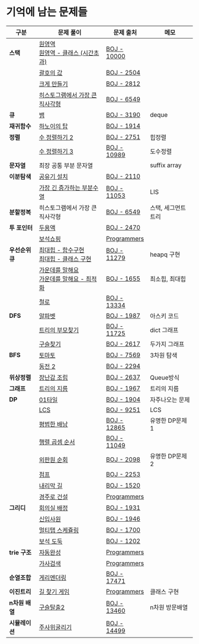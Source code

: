 

# 기억에 남는 문제들



| 구분            | 문제 풀이                                                    | 문제 출처                                                    | 메모                |
| --------------- | ------------------------------------------------------------ | ------------------------------------------------------------ | ------------------- |
| **스택**        | [원영역](https://github.com/emplam27/python_algorithm/blob/master/%EB%B0%B1%EC%A4%80/%EB%B0%B1%EC%A4%80_10000_%EC%9B%90_%EC%98%81%EC%97%AD.py)<br />[원영역 - 클래스 (시간초과)](https://github.com/emplam27/python_algorithm/blob/master/%EB%B0%B1%EC%A4%80/%EB%B0%B1%EC%A4%80_10000_%EC%9B%90_%EC%98%81%EC%97%AD_%ED%81%B4%EB%9E%98%EC%8A%A4(%EC%8B%9C%EA%B0%84%EC%B4%88%EA%B3%BC).py) | [BOJ - 10000](https://www.acmicpc.net/problem/10000)         |                     |
|                 | [괄호의 값](https://github.com/emplam27/python_algorithm/blob/master/%EB%B0%B1%EC%A4%80/%EB%B0%B1%EC%A4%80_2504_%EA%B4%84%ED%98%B8%EC%9D%98_%EA%B0%92.py) | [BOJ - 2504](https://www.acmicpc.net/problem/2504)           |                     |
|                 | [크게 만들기](https://github.com/emplam27/python_algorithm/blob/master/%EB%B0%B1%EC%A4%80/%EB%B0%B1%EC%A4%80_2812_%ED%81%AC%EA%B2%8C_%EB%A7%8C%EB%93%A4%EA%B8%B0.py) | [BOJ - 2812](https://www.acmicpc.net/problem/2812)           |                     |
|                 | [히스토그램에서 가장 큰 직사각형](https://github.com/emplam27/python_algorithm/blob/master/%EB%B0%B1%EC%A4%80/%EB%B0%B1%EC%A4%80_6549_%ED%9E%88%EC%8A%A4%ED%86%A0%EA%B7%B8%EB%9E%A8%EC%97%90%EC%84%9C_%EA%B0%80%EC%9E%A5_%ED%81%B0_%EC%A7%81%EC%82%AC%EA%B0%81%ED%98%95_%EC%8A%A4%ED%83%9D.py) | [BOJ - 6549](https://www.acmicpc.net/problem/6549)           |                     |
| **큐**          | [뱀](https://github.com/emplam27/python_algorithm/blob/master/%EB%B0%B1%EC%A4%80/%EB%B0%B1%EC%A4%80_3190_%EB%B1%80.py) | [BOJ - 3190](https://www.acmicpc.net/problem/3190)           | deque               |
| **재귀함수**    | [하노이의 탑](https://github.com/emplam27/python_algorithm/blob/master/%EB%B0%B1%EC%A4%80/%EB%B0%B1%EC%A4%80_1914_%ED%95%98%EB%85%B8%EC%9D%B4_%ED%83%91.py) | [BOJ - 1914](https://www.acmicpc.net/problem/1914)           |                     |
| **정렬**        | [수 정렬하기 2](https://github.com/emplam27/python_algorithm/blob/master/%EB%B0%B1%EC%A4%80/%EB%B0%B1%EC%A4%80_2751_%EC%88%98_%EC%A0%95%EB%A0%AC%ED%95%98%EA%B8%B0_2.py) | [BOJ - 2751](https://www.acmicpc.net/problem/2751)           | 힙정렬              |
|                 | [수 정렬하기 3](https://github.com/emplam27/python_algorithm/blob/master/%EB%B0%B1%EC%A4%80/%EB%B0%B1%EC%A4%80_10989_%EC%88%98_%EC%A0%95%EB%A0%AC%ED%95%98%EA%B8%B0_3.py) | [BOJ - 10989](https://www.acmicpc.net/problem/10989)         | 도수정렬            |
| **문자열**      | 최장 공통 부분 문자열                                        |                                                              | suffix array        |
| **이분탐색**    | [공유기 설치](https://github.com/emplam27/python_algorithm/blob/master/%EB%B0%B1%EC%A4%80/%EB%B0%B1%EC%A4%80_2110_%EA%B3%B5%EC%9C%A0%EA%B8%B0_%EC%84%A4%EC%B9%98.py) | [BOJ - 2110](https://www.acmicpc.net/problem/2110)           |                     |
|                 | [가장 긴 증가하는 부분수열](https://github.com/emplam27/python_algorithm/blob/master/%EB%B0%B1%EC%A4%80/%EB%B0%B1%EC%A4%80_11053_%EA%B0%80%EC%9E%A5_%EA%B8%B4_%EC%A6%9D%EA%B0%80%ED%95%98%EB%8A%94_%EB%B6%80%EB%B6%84_%EC%88%98%EC%97%B4.py) | [BOJ - 11053](https://www.acmicpc.net/problem/11053)         | LIS                 |
| **분할정복**    | 히스토그램에서 가장 큰 직사각형                              | [BOJ - 6549](https://www.acmicpc.net/problem/6549)           | 스택, 세그먼트 트리 |
| **투 포인터**   | [두용액](https://github.com/emplam27/python_algorithm/blob/master/%EB%B0%B1%EC%A4%80/%EB%B0%B1%EC%A4%80_2470_%EB%91%90_%EC%9A%A9%EC%95%A1.py) | [BOJ - 2470](https://www.acmicpc.net/problem/2470)           |                     |
|                 | [보석쇼핑](https://github.com/emplam27/Python-Algorithm/blob/master/%ED%94%84%EB%A1%9C%EA%B7%B8%EB%9E%98%EB%A8%B8%EC%8A%A4/%EC%B9%B4%EC%B9%B4%EC%98%A4%202020%20%EC%9D%B8%ED%84%B4%EC%89%BD%20-%20%EB%B3%B4%EC%84%9D%20%EC%87%BC%ED%95%91.py) | [Programmers](vhttps://programmers.co.kr/learn/courses/30/lessons/67258) |                     |
| **우선순위 큐** | [최대힙 - 함수구현](https://github.com/emplam27/python_algorithm/blob/master/%EB%B0%B1%EC%A4%80/%EB%B0%B1%EC%A4%80_11279_%EC%B5%9C%EB%8C%80_%ED%9E%99.py)<br />[최대힙 - 클래스 구현](https://github.com/emplam27/python_algorithm/blob/master/%EB%B0%B1%EC%A4%80/%EB%B0%B1%EC%A4%80_11279_%EC%B5%9C%EB%8C%80_%ED%9E%99_%ED%81%B4%EB%9E%98%EC%8A%A4%20%EA%B5%AC%ED%98%84.py) | [BOJ - 11279](https://www.acmicpc.net/problem/11279)         | heapq 구현          |
|                 | [가운데를 말해요](https://github.com/emplam27/python_algorithm/blob/master/%EB%B0%B1%EC%A4%80/%EB%B0%B1%EC%A4%80_1655_%EA%B0%80%EC%9A%B4%EB%8D%B0%EB%A5%BC_%EB%A7%90%ED%95%B4%EC%9A%94.py)<br />[가운데를 말해요 - 최적화](https://github.com/emplam27/python_algorithm/blob/master/%EB%B0%B1%EC%A4%80/%EB%B0%B1%EC%A4%80_1655_%EA%B0%80%EC%9A%B4%EB%8D%B0%EB%A5%BC_%EB%A7%90%ED%95%B4%EC%9A%94%20-%20%EC%B5%9C%EC%A0%81%ED%99%94.py) | [BOJ - 1655](https://www.acmicpc.net/problem/1655)           | 최소힙, 최대힙      |
|                 | [철로](https://github.com/emplam27/python_algorithm/blob/master/%EB%B0%B1%EC%A4%80/%EB%B0%B1%EC%A4%80_13334_%EC%B2%A0%EB%A1%9C.py) | [BOJ - 13334](https://www.acmicpc.net/problem/13334)         |                     |
| **DFS**         | [알파벳](https://github.com/emplam27/python_algorithm/blob/master/%EB%B0%B1%EC%A4%80/%EB%B0%B1%EC%A4%80_1987_%EC%95%8C%ED%8C%8C%EB%B2%B3.py) | [BOJ - 1987](https://www.acmicpc.net/problem/1987)           | 아스키 코드         |
|                 | [트리의 부모찾기](https://github.com/emplam27/python_algorithm/blob/master/%EB%B0%B1%EC%A4%80/%EB%B0%B1%EC%A4%80_11725_%ED%8A%B8%EB%A6%AC%EC%9D%98_%EB%B6%80%EB%AA%A8_%EC%B0%BE%EA%B8%B0.py) | [BOJ - 11725](https://www.acmicpc.net/problem/11725)         | dict 그래프         |
|                 | [구슬찾기](https://github.com/emplam27/python_algorithm/blob/master/%EB%B0%B1%EC%A4%80/%EB%B0%B1%EC%A4%80_2617_%EA%B5%AC%EC%8A%AC_%EC%B0%BE%EA%B8%B0.py) | [BOJ - 2617](https://www.acmicpc.net/problem/2617)           | 두가지 그래프       |
| **BFS**         | [토마토](https://github.com/emplam27/python_algorithm/blob/master/%EB%B0%B1%EC%A4%80/%EB%B0%B1%EC%A4%80_7569_%ED%86%A0%EB%A7%88%ED%86%A0.py) | [BOJ - 7569](https://www.acmicpc.net/problem/7569)           | 3차원 탐색          |
|                 | [동전 2](https://github.com/emplam27/python_algorithm/blob/master/%EB%B0%B1%EC%A4%80/%EB%B0%B1%EC%A4%80_2294_%EB%8F%99%EC%A0%84_2.py) | [BOJ - 2294](https://www.acmicpc.net/problem/2294)           |                     |
| **위상정렬**    | [장난감 조립](https://github.com/emplam27/python_algorithm/blob/master/%EB%B0%B1%EC%A4%80/%EB%B0%B1%EC%A4%80_2637_%EC%9E%A5%EB%82%9C%EA%B0%90_%EC%A1%B0%EB%A6%BD.py) | [BOJ - 2637](https://www.acmicpc.net/problem/2637)           | Queue방식           |
| **그래프**      | [트리의 지름](https://github.com/emplam27/python_algorithm/blob/master/%EB%B0%B1%EC%A4%80/%EB%B0%B1%EC%A4%80_1967_%ED%8A%B8%EB%A6%AC%EC%9D%98_%EC%A7%80%EB%A6%84.py) | [BOJ - 1967](https://www.acmicpc.net/problem/1967)           | 트리의 지름         |
| **DP**          | [01타일](https://github.com/emplam27/python_algorithm/blob/master/%EB%B0%B1%EC%A4%80/%EB%B0%B1%EC%A4%80_1904_01%ED%83%80%EC%9D%BC.py) | [BOJ - 1904](https://www.acmicpc.net/problem/1904)           | 자주나오는 문제     |
|                 | [LCS](https://github.com/emplam27/python_algorithm/blob/master/%EB%B0%B1%EC%A4%80/%EB%B0%B1%EC%A4%80_9251_LCS.py) | [BOJ - 9251](https://www.acmicpc.net/problem/9251)           | LCS                 |
|                 | [평범한 배낭](https://github.com/emplam27/python_algorithm/blob/master/%EB%B0%B1%EC%A4%80/%EB%B0%B1%EC%A4%80_12865_%ED%8F%89%EB%B2%94%ED%95%9C_%EB%B0%B0%EB%82%AD.py) | [BOJ - 12865](https://www.acmicpc.net/problem/12865)         | 유명한 DP문제 1     |
|                 | [행렬 곱셈 순서](https://github.com/emplam27/Python-Algorithm/blob/master/%EB%B0%B1%EC%A4%80/%EB%B0%B1%EC%A4%80_11049_%ED%96%89%EB%A0%AC_%EA%B3%B1%EC%85%88_%EC%88%9C%EC%84%9C.py) | [BOJ - 11049](https://www.acmicpc.net/problem/11049)         |                     |
|                 | [외판원 순회](https://github.com/emplam27/Python-Algorithm/blob/master/%EB%B0%B1%EC%A4%80/%EB%B0%B1%EC%A4%80_2098_%EC%99%B8%ED%8C%90%EC%9B%90_%EC%88%9C%ED%9A%8C.py) | [BOJ - 2098](https://www.acmicpc.net/problem/2098)           | 유명한 DP문제 2     |
|                 | [점프](https://github.com/emplam27/Python-Algorithm/blob/master/%EB%B0%B1%EC%A4%80/%EB%B0%B1%EC%A4%80_2253_%EC%A0%90%ED%94%84_DP_2%EC%B0%A8%EC%9B%90.py) | [BOJ - 2253](https://www.acmicpc.net/problem/2253)           |                     |
|                 | [내리막 길](https://github.com/emplam27/Python-Algorithm/blob/master/%EB%B0%B1%EC%A4%80/%EB%B0%B1%EC%A4%80_1520_%EB%82%B4%EB%A6%AC%EB%A7%89_%EA%B8%B8.py) | [BOJ - 1520](https://www.acmicpc.net/problem/1520)           |                     |
|                 | [경주로 건설](https://github.com/emplam27/Python-Algorithm/blob/master/%ED%94%84%EB%A1%9C%EA%B7%B8%EB%9E%98%EB%A8%B8%EC%8A%A4/%EC%B9%B4%EC%B9%B4%EC%98%A4%202020%20%EC%9D%B8%ED%84%B4%EC%89%BD%20-%20%EA%B2%BD%EC%A3%BC%EB%A1%9C%20%EA%B1%B4%EC%84%A4.py) | [Programmers](https://programmers.co.kr/learn/courses/30/lessons/67259) |                     |
| **그리디**      | [회의실 배정](https://github.com/emplam27/Python-Algorithm/blob/master/%EB%B0%B1%EC%A4%80/%EB%B0%B1%EC%A4%80_1931_%ED%9A%8C%EC%9D%98%EC%8B%A4%EB%B0%B0%EC%A0%95.py) | [BOJ - 1931](https://www.acmicpc.net/problem/1931)           |                     |
|                 | [신입사원](https://github.com/emplam27/Python-Algorithm/blob/master/%EB%B0%B1%EC%A4%80/%EB%B0%B1%EC%A4%80_1946_%EC%8B%A0%EC%9E%85_%EC%82%AC%EC%9B%90.py) | [BOJ - 1946](https://www.acmicpc.net/problem/1946)           |                     |
|                 | [멀티탭 스케쥴링](https://github.com/emplam27/Python-Algorithm/blob/master/%EB%B0%B1%EC%A4%80/%EB%B0%B1%EC%A4%80_1700_%EB%A9%80%ED%8B%B0%ED%85%9D_%EC%8A%A4%EC%BC%80%EC%A4%84%EB%A7%81.py) | [BOJ - 1700](https://www.acmicpc.net/problem/1700)           |                     |
|                 | [보석 도둑](https://github.com/emplam27/Python-Algorithm/blob/master/%EB%B0%B1%EC%A4%80/%EB%B0%B1%EC%A4%80_1202_%EB%B3%B4%EC%84%9D_%EB%8F%84%EB%91%91.py) | [BOJ - 1202](https://www.acmicpc.net/problem/1202)           |                     |
| **trie 구조**   | [자동완성](https://github.com/emplam27/python_algorithm/blob/master/%ED%94%84%EB%A1%9C%EA%B7%B8%EB%9E%98%EB%A8%B8%EC%8A%A4/%EC%B9%B4%EC%B9%B4%EC%98%A4%202018%20-%20%5B3%EC%B0%A8%5D%20%EC%9E%90%EB%8F%99%EC%99%84%EC%84%B1.py) | [Programmers](https://programmers.co.kr/learn/courses/30/lessons/17685) |                     |
|                 | [가사검색](https://github.com/emplam27/python_algorithm/blob/master/%ED%94%84%EB%A1%9C%EA%B7%B8%EB%9E%98%EB%A8%B8%EC%8A%A4/%EC%B9%B4%EC%B9%B4%EC%98%A4%202020%20-%20%EA%B0%80%EC%82%AC%EA%B2%80%EC%83%89%20dict%20%ED%99%9C%EC%9A%A9.py) | [Programmers](https://programmers.co.kr/learn/courses/30/lessons/60060) |                     |
| **순열조합**    | [게리멘더링](https://github.com/emplam27/Python-Algorithm/blob/master/%EB%B0%B1%EC%A4%80/%EB%B0%B1%EC%A4%80_17471_%EA%B2%8C%EB%A6%AC%EB%A9%98%EB%8D%94%EB%A7%81.py) | [BOJ - 17471](https://www.acmicpc.net/problem/17471)         |                     |
| **이진트리**    | [길 찾기 게임](https://github.com/emplam27/python_algorithm/blob/master/%ED%94%84%EB%A1%9C%EA%B7%B8%EB%9E%98%EB%A8%B8%EC%8A%A4/%EC%B9%B4%EC%B9%B4%EC%98%A4%202019%20-%20%EA%B8%B8%20%EC%B0%BE%EA%B8%B0%20%EA%B2%8C%EC%9E%84.py) | [Programmers](https://programmers.co.kr/learn/courses/30/lessons/42892) | 클래스 구현         |
| **n차원 배열**  | [구슬탈출2](https://github.com/emplam27/python_algorithm/blob/master/%EB%B0%B1%EC%A4%80/%EB%B0%B1%EC%A4%80_13460_%EA%B5%AC%EC%8A%AC%ED%83%88%EC%B6%9C2.py) | [BOJ - 13460](https://www.acmicpc.net/problem/13460)         | n차원 방문배열      |
| **시뮬레이션**  | [주사위굴리기](https://github.com/emplam27/python_algorithm/blob/master/%EB%B0%B1%EC%A4%80/%EB%B0%B1%EC%A4%80_14499_%EC%A3%BC%EC%82%AC%EC%9C%84%20%EA%B5%B4%EB%A6%AC%EA%B8%B0.py) | [BOJ - 14499](https://www.acmicpc.net/problem/14499)         |                     |


